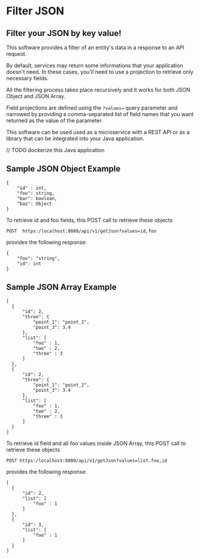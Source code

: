 # Filter JSON

## Filter your JSON by key value!

This software provides a filter of an entity's data in a response to an API request.

By default, services may return some informations that your application doesn't need. In these cases, you'll need to use a projection to retrieve only necessary fields.

All the filtering process takes place recursively and it works for both JSON Object and JSON Array.

Field projections are defined using the `?values=` query parameter and narrowed by providing a comma-separated list of field names that you want returned as the value of the parameter.

This software can be used used as a microservice with a REST API or as a library that can be integrated into your Java application.

// TODO dockerize this Java application

## Sample JSON Object Example

```
{
    "id" : int,      
    "foo": string,   
    "bar": boolean,
    "baz": Object
}
```

To retrieve id and foo fields, this POST call to retrieve these objects 

`POST  https:/localhost:8080/api/v1/getJson?values=id,foo`

provides the following response:

```
{
    "foo": "string",
    "id": int
}
```

## Sample JSON Array Example

```
[
  {
      "id": 2,
      "three": {
          "point_1": "point_2",
          "point_3": 3.4
      },
      "list": [
          "foo" : 1,
          "two" : 2,
          "three" : 3 
      ]
  },
  {
      "id": 2,
      "three": {
          "point_1": "point_2",
          "point_3": 3.4
      },
      "list": [
          "foo" : 1,
          "two" : 2,
          "three" : 3 
      ]
  }
]
```

To retrieve id field and all foo values inside JSON Array, this POST call to retrieve these objects 

`POST https:/localhost:8080/api/v1/getJson?values=list.foo,id`

provides the following response:

```
[
  {
      "id": 2,
      "list": [
          "foo" : 1
      ]
  },
  {
      "id": 3,
      "list": [
          "foo" : 1
      ]
  }
]
```
